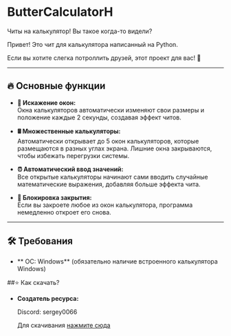 # ButterCalculatorH
Читы на калькулятор! Вы такое когда-то видели?

Привет! Это чит для калькулятора написанный на Python. 

Если вы хотите слегка потроллить друзей, этот проект для вас! 🚀

---

## 🔥 Основные функции

- **📏 Искажение окон:**  
  Окна калькуляторов автоматически изменяют свои размеры и положение каждые 2 секунды, создавая эффект читов.  

- **🖩 Множественные калькуляторы:**  
  Автоматически открывает до 5 окон калькуляторов, которые размещаются в разных углах экрана. Лишние окна закрываются, чтобы избежать перегрузки системы.  

- **⏰ Автоматический ввод значений:**  
  Все открытые калькуляторы начинают сами вводить случайные математические выражения, добавляя больше эффекта чита.  

- **👀 Блокировка закрытия:**  
  Если вы закроете любое из окон калькулятора, программа немедленно откроет его снова.  

---

## 🛠 Требования
- ** ОС: Windows**
  (обязательно наличие встроенного калькулятора Windows)

##⭐ Как скачать?
- **Создатель ресурса:**
  
  Discord: sergey0066
  
  Для скачивания [нажмите сюда](https://github.com/Sergey0066/KIttyMems/releases/tag/KittyMemsExe)

